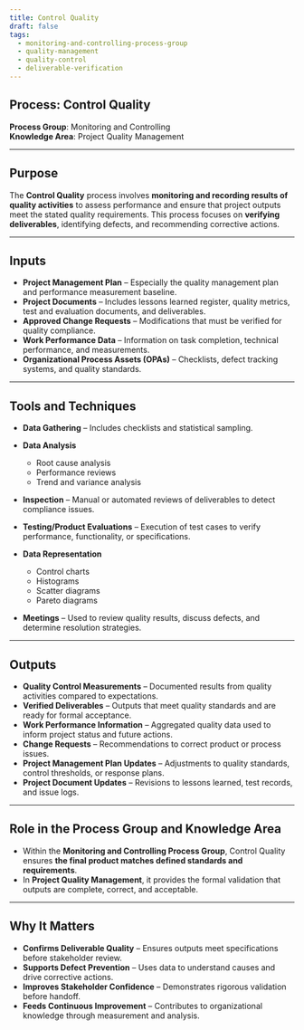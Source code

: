 ```yaml
---
title: Control Quality  
draft: false  
tags:  
  - monitoring-and-controlling-process-group  
  - quality-management  
  - quality-control  
  - deliverable-verification  
---
```


## Process: Control Quality

**Process Group**: Monitoring and Controlling  
**Knowledge Area**: Project Quality Management  

---

## Purpose

The **Control Quality** process involves **monitoring and recording results of quality activities** to assess performance and ensure that project outputs meet the stated quality requirements. This process focuses on **verifying deliverables**, identifying defects, and recommending corrective actions.

---

## Inputs

- **Project Management Plan** – Especially the quality management plan and performance measurement baseline.
- **Project Documents** – Includes lessons learned register, quality metrics, test and evaluation documents, and deliverables.
- **Approved Change Requests** – Modifications that must be verified for quality compliance.
- **Work Performance Data** – Information on task completion, technical performance, and measurements.
- **Organizational Process Assets (OPAs)** – Checklists, defect tracking systems, and quality standards.

---

## Tools and Techniques

- **Data Gathering** – Includes checklists and statistical sampling.
- **Data Analysis**  
  - Root cause analysis  
  - Performance reviews  
  - Trend and variance analysis  

- **Inspection** – Manual or automated reviews of deliverables to detect compliance issues.
- **Testing/Product Evaluations** – Execution of test cases to verify performance, functionality, or specifications.
- **Data Representation**  
  - Control charts  
  - Histograms  
  - Scatter diagrams  
  - Pareto diagrams  

- **Meetings** – Used to review quality results, discuss defects, and determine resolution strategies.

---

## Outputs

- **Quality Control Measurements** – Documented results from quality activities compared to expectations.
- **Verified Deliverables** – Outputs that meet quality standards and are ready for formal acceptance.
- **Work Performance Information** – Aggregated quality data used to inform project status and future actions.
- **Change Requests** – Recommendations to correct product or process issues.
- **Project Management Plan Updates** – Adjustments to quality standards, control thresholds, or response plans.
- **Project Document Updates** – Revisions to lessons learned, test records, and issue logs.

---

## Role in the Process Group and Knowledge Area

- Within the **Monitoring and Controlling Process Group**, Control Quality ensures **the final product matches defined standards and requirements**.
- In **Project Quality Management**, it provides the formal validation that outputs are complete, correct, and acceptable.

---

## Why It Matters

- **Confirms Deliverable Quality** – Ensures outputs meet specifications before stakeholder review.
- **Supports Defect Prevention** – Uses data to understand causes and drive corrective actions.
- **Improves Stakeholder Confidence** – Demonstrates rigorous validation before handoff.
- **Feeds Continuous Improvement** – Contributes to organizational knowledge through measurement and analysis.
